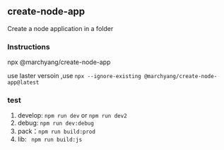 ## create-node-app
Create a node application in a folder

### Instructions
npx @marchyang/create-node-app

use laster versoin ,use ```npx --ignore-existing @marchyang/create-node-app@latest```

### test
1. develop: ```npm run dev``` or ```npm run dev2```
2. debug: ```npm run dev:debug```
3. pack：```npm run build:prod```
4. lib: ``` npm run build:js```

